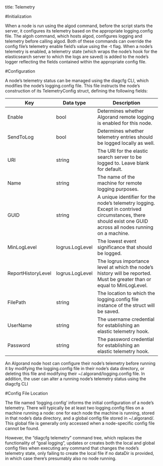 title: Telemetry

#Initialization

When a node is run using the algod command, before the script starts the server, it configures its telemetry based on the appropriate logging.config file. The algoh command, which hosts algod, configures logging and telemetry before calling algod. Both of these commands can override the config file’s telemetry enable field’s value using the -t flag.
When a node’s telemetry is enabled, a telemetry state (which wraps the node’s hook for the elasticsearch server to which the logs are saved) is added to the node’s logger reflecting the fields contained within the appropriate config file.

#Configuration

A node’s telemetry status can be managed using the diagcfg CLI, which modifies the node’s logging.config file. This file instructs the node’s construction of its TelemetryConfig struct, defining the following fields:

| Key | Data type | Description |
| --- | --------- | ----------- |
| Enable | bool | Determines whether Algorand remote logging is enabled for this node. |
| SendToLog | bool | Determines whether telemetry entries should be logged locally as well. |
| URI | string | The URI for the elastic search server to be logged to. Leave blank for default. |
| Name | string | The name of the machine for remote logging purposes. |
| GUID | string | A unique identifier for the node’s telemetry logging. Except in contrived circumstances, there should exist one GUID across all nodes running on a machine. |
| MinLogLevel | logrus.LogLevel | The lowest event significance that should be logged. |
| ReportHistoryLevel | logrus.LogLevel | The logrus importance level at which the node’s history will be reported. Must be greater than or equal to MinLogLevel. |
| FilePath | string | The location to which the logging.config file instance of the struct will be saved. |
| UserName | string | The username credential for establishing an elastic telemetry hook. |
| Password | string | The password credential for establishing an elastic telemetry hook. |

An Algorand node host can configure their node’s telemetry before running it by modifying the logging.config file in their node’s data directory, or deleting this file and modifying their ~/.algorand/logging.config file. In addition, the user can alter a running node’s telemetry status using the diagcfg CLI

#Config File Location

The file named ‘logging.config’ informs the initial configuration of a node’s telemetry. There will typically be at least two logging.config files on a machine running a node: one for each node the machine is running, stored in that node’s data directory, and a global config file stored in ~/.algorand/. This global file is generally only accessed when a node-specific config file cannot be found.

However, the “diagcfg telemetry” command tree, which replaces the functionality of “goal logging”, updates or creates both the local and global config files when executing any command that changes the node’s telemetry state, only failing to create the local file if no dataDir is provided, in which case there’s presumably also no node running.